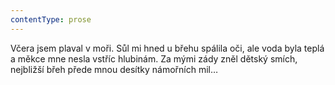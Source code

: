 ```yaml
---
contentType: prose
---
```


Včera jsem plaval v moři. Sůl mi hned u břehu spálila oči, ale voda byla teplá a měkce mne nesla vstříc hlubinám. Za mými zády zněl dětský smích, nejbližší břeh přede mnou desítky námořních mil…
